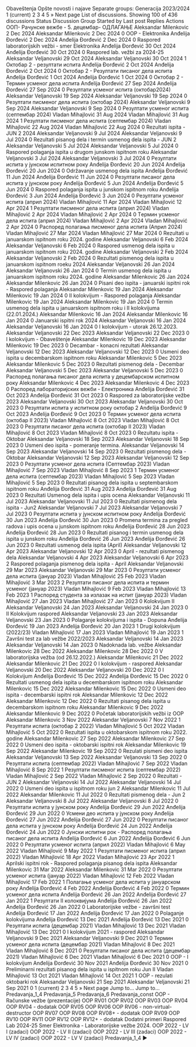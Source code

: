 Obaveštenja
Opšte novosti i najave
Separate groups: Generacija 2023/2024
1
(current)
2
3
4
5
»
Next page
List of discussions. Showing 100 of 436 discussions
Status
Discussion Group Started by Last post Replies
Actions
ООП- Рачунске вежбе - 5. децембар- ОДЛАГАЊЕ
Aleksandar Milenkovic
2 Dec 2024
Aleksandar Milenkovic
2 Dec 2024
0
OOP - Elektronika
Anđelija Đorđević
2 Dec 2024
Anđelija Đorđević
2 Dec 2024
0
Raspored laboratorijskih vežbi - smer Elektronika
Anđelija Đorđević
30 Oct 2024
Anđelija Đorđević
30 Oct 2024
0
Raspored lab. vežbi za 2024-25
Aleksandar Veljanovski
29 Oct 2024
Aleksandar Veljanovski
30 Oct 2024
1
Октобар 2 - резултати испита
Anđelija Đorđević
2 Oct 2024
Anđelija Đorđević
2 Oct 2024
0
Октобар 2 - Резултати писаног дела испита
Anđelija Đorđević
1 Oct 2024
Anđelija Đorđević
1 Oct 2024
0
Октобар 2 - Термин усменог дела испита
Anđelija Đorđević
27 Sep 2024
Anđelija Đorđević
27 Sep 2024
0
Резултати усменог испита (октобар2024)
Aleksandar Veljanovski
19 Sep 2024
Aleksandar Veljanovski
19 Sep 2024
0
Резултати писменог дела испита (октобар 2024)
Aleksandar Veljanovski
9 Sep 2024
Aleksandar Veljanovski
9 Sep 2024
0
Резултати усменог испита (септембар 2024)
Vladan Mihajlović
31 Aug 2024
Vladan Mihajlović
31 Aug 2024
1
Резултати писменог дела испита (септембар 2024)
Vladan Mihajlović
22 Aug 2024
Vladan Mihajlović
22 Aug 2024
0
Rezultati ispita - JUN 2 2024
Aleksandar Veljanovski
9 Jul 2024
Aleksandar Veljanovski
9 Jul 2024
0
Rezultati pisanog dela i termin usmenog dela ispita - JUN 2
Aleksandar Veljanovski
5 Jul 2024
Aleksandar Veljanovski
5 Jul 2024
0
Raspored polaganja ispita u drugom junskom ispitnom roku
Aleksandar Veljanovski
3 Jul 2024
Aleksandar Veljanovski
3 Jul 2024
0
Резултати испита у јунском испитном року
Anđelija Đorđević
20 Jun 2024
Anđelija Đorđević
20 Jun 2024
0
Održavanje usmenog dela ispita
Anđelija Đorđević
11 Jun 2024
Anđelija Đorđević
11 Jun 2024
0
Резултати писаног дела испита у јунском року
Anđelija Đorđević
5 Jun 2024
Anđelija Đorđević
5 Jun 2024
0
Raspored polaganja ispita u junskom ispitnom roku
Anđelija Đorđević
3 Jun 2024
Anđelija Đorđević
3 Jun 2024
0
Резултати усменог испита (април 2024)
Vladan Mihajlović
11 Apr 2024
Vladan Mihajlović
12 Apr 2024
1
Резултати писменог дела испита (април 2024)
Vladan Mihajlović
2 Apr 2024
Vladan Mihajlović
2 Apr 2024
0
Tермин усменог дела испита (април 2024)
Vladan Mihajlović
2 Apr 2024
Vladan Mihajlović
2 Apr 2024
0
Распоред полагања писменог дела испита (Април 2024)
Vladan Mihajlović
27 Mar 2024
Vladan Mihajlović
27 Mar 2024
0
Rezultati u januarskom ispitnom roku 2024. godine
Aleksandar Veljanovski
6 Feb 2024
Aleksandar Veljanovski
6 Feb 2024
0
Raspored usmenog dela ispita u januarskom ispitnom roku 2024. godine
Aleksandar Veljanovski
2 Feb 2024
Aleksandar Veljanovski
2 Feb 2024
0
Rezultati pismenog dela ispita u januarskom ispitnom roeku 2024
Aleksandar Veljanovski
26 Jan 2024
Aleksandar Veljanovski
26 Jan 2024
0
Termin usmenog dela ispita u januarskom ispitnom roku 2024. godine
Aleksandar Milenkovic
26 Jan 2024
Aleksandar Milenkovic
26 Jan 2024
0
Pisani deo ispita - januarski ispitni rok - Raspored polaganja
Aleksandar Milenkovic
19 Jan 2024
Aleksandar Milenkovic
19 Jan 2024
0
II kolokvijum - Raspored polaganja
Aleksandar Milenkovic
19 Jan 2024
Aleksandar Milenkovic
19 Jan 2024
0
Termin usmenog dela ispita u januarskom ispitnom roku i II kolokvijuma (22.01.2024.)
Aleksandar Milenkovic
16 Jan 2024
Aleksandar Milenkovic
16 Jan 2024
0
Januarski ispitni rok 2024
Aleksandar Veljanovski
16 Jan 2024
Aleksandar Veljanovski
16 Jan 2024
0
I kolokvijum - utorak 26.12.2023.
Aleksandar Veljanovski
22 Dec 2023
Aleksandar Veljanovski
22 Dec 2023
0
I kolokvijum - Obaveštenje
Aleksandar Milenkovic
19 Dec 2023
Aleksandar Milenkovic
19 Dec 2023
0
Decambar - konacni rezultati
Aleksandar Veljanovski
12 Dec 2023
Aleksandar Veljanovski
12 Dec 2023
0
Usmeni deo ispita u decembarskom ispitnom roku
Aleksandar Milenkovic
5 Dec 2023
Aleksandar Milenkovic
5 Dec 2023
0
Rezultati pismenog dela - Decembar
Aleksandar Veljanovski
5 Dec 2023
Aleksandar Veljanovski
5 Dec 2023
0
Распоред полагања писаног дела испита у децембарском испитном року
Aleksandar Milenkovic
4 Dec 2023
Aleksandar Milenkovic
4 Dec 2023
0
Распоред лабораторијских вежби - Електроника
Anđelija Đorđević
31 Oct 2023
Anđelija Đorđević
31 Oct 2023
0
Raspored za laboratorijske vežbe 2023
Aleksandar Veljanovski
30 Oct 2023
Aleksandar Veljanovski
30 Oct 2023
0
Резултати испита у испитном року октобар 2
Anđelija Đorđević
9 Oct 2023
Anđelija Đorđević
9 Oct 2023
0
Термин усменог дела испита (октобар II 2023)
Vladan Mihajlović
8 Oct 2023
Vladan Mihajlović
8 Oct 2023
0
Резултати писаног дела испита (октобар II 2023)
Vladan Mihajlović
8 Oct 2023
Vladan Mihajlović
8 Oct 2023
0
Rezultatu ispita - Oktobar
Aleksandar Veljanovski
18 Sep 2023
Aleksandar Veljanovski
18 Sep 2023
0
Usmeni deo ispita - pomeranje termina.
Aleksandar Veljanovski
14 Sep 2023
Aleksandar Veljanovski
14 Sep 2023
0
Rezultati pismenog dela - Oktobar
Aleksandar Veljanovski
12 Sep 2023
Aleksandar Veljanovski
12 Sep 2023
0
Резултати усменог дела испита (Септембар 2023)
Vladan Mihajlović
7 Sep 2023
Vladan Mihajlović
8 Sep 2023
1
Термин усменог дела испита (септембар 2023)
Vladan Mihajlović
5 Sep 2023
Vladan Mihajlović
5 Sep 2023
0
Rezultati pisanog dela ispita u septembarskom ispitnom roku
Anđelija Đorđević
31 Aug 2023
Anđelija Đorđević
31 Aug 2023
0
Rezultati Usmenog dela ispita i upis ocena
Aleksandar Veljanovski
11 Jul 2023
Aleksandar Veljanovski
11 Jul 2023
0
Rezultati pismenog dela ispita - Jun2
Aleksandar Veljanovski
7 Jul 2023
Aleksandar Veljanovski
7 Jul 2023
0
Резултати испита у јунском испитном року
Anđelija Đorđević
30 Jun 2023
Anđelija Đorđević
30 Jun 2023
0
Promena termina za pregled radova i upis ocena u junskom ispitnom roku
Anđelija Đorđević
28 Jun 2023
Anđelija Đorđević
28 Jun 2023
0
Rezultati pisanog i termin usmenog dela ispita u junskom roku
Anđelija Đorđević
26 Jun 2023
Anđelija Đorđević
26 Jun 2023
0
Rezultati usmenog dela ispita (April)
Aleksandar Veljanovski
12 Apr 2023
Aleksandar Veljanovski
12 Apr 2023
0
April - rezultati pismenog dela
Aleksandar Veljanovski
4 Apr 2023
Aleksandar Veljanovski
6 Apr 2023
2
Raspored polaganja pismenog dela ispita - April
Aleksandar Veljanovski
29 Mar 2023
Aleksandar Veljanovski
29 Mar 2023
0
Резултати усменог дела испита (јануар 2023)
Vladan Mihajlović
25 Feb 2023
Vladan Mihajlović
3 Mar 2023
2
Резултати писаног дела испита и термин усменог (јануар 2023)
Vladan Mihajlović
9 Feb 2023
Vladan Mihajlović
13 Feb 2023
1
Распоред студента за излазак на испит (јануар 2023)
Vladan Mihajlović
27 Jan 2023
Vladan Mihajlović
27 Jan 2023
0
Kolokvijum II
Aleksandar Veljanovski
24 Jan 2023
Aleksandar Veljanovski
24 Jan 2023
0
II Kolokvijum raspored
Aleksandar Veljanovski
23 Jan 2023
Aleksandar Veljanovski
23 Jan 2023
0
Polaganje kolokvijuma i ispita - Dopuna
Anđelija Đorđević
19 Jan 2023
Anđelija Đorđević
20 Jan 2023
1
Drugi kolokvijum (2022/23)
Vladan Mihajlović
17 Jan 2023
Vladan Mihajlović
19 Jan 2023
1
Završni test za lab vežbe 2022/2023
Aleksandar Veljanovski
14 Jan 2023
Aleksandar Veljanovski
14 Jan 2023
0
Nadoknada lab. vežbe
Aleksandar Milenkovic
28 Dec 2022
Aleksandar Milenkovic
28 Dec 2022
0
V laboratorijska vežba (od 26.12.2022.)
Aleksandar Milenkovic
21 Dec 2022
Aleksandar Milenkovic
21 Dec 2022
0
I kolokvijum - raspored
Aleksandar Veljanovski
20 Dec 2022
Aleksandar Veljanovski
20 Dec 2022
0
I Kolokvijum
Anđelija Đorđević
15 Dec 2022
Anđelija Đorđević
15 Dec 2022
0
Rezultati usmenog dela ispita u decembarskom ispitnom roku
Aleksandar Milenkovic
15 Dec 2022
Aleksandar Milenkovic
15 Dec 2022
0
Usmeni deo ispita - decembarski ispitni rok
Aleksandar Milenkovic
12 Dec 2022
Aleksandar Milenkovic
12 Dec 2022
0
Rezultati pisanog dela ispita u decembarskom ispitnom roku
Aleksandar Milenkovic
9 Dec 2022
Aleksandar Milenkovic
9 Dec 2022
0
Početak laboratorijskih vežbi iz OOP
Aleksandar Milenkovic
3 Nov 2022
Aleksandar Veljanovski
7 Nov 2022
1
Резултати испита (октобар 2 2022)
Vladan Mihajlović
5 Oct 2022
Vladan Mihajlović
5 Oct 2022
0
Rezultati ispita u oktobarskom ispitnom roku 2022. godine
Aleksandar Milenkovic
27 Sep 2022
Aleksandar Milenkovic
27 Sep 2022
0
Usmeni deo ispita - oktobarski ispitni rok
Aleksandar Milenkovic
19 Sep 2022
Aleksandar Milenkovic
19 Sep 2022
0
Rezulati pismeni deo ispita
Aleksandar Veljanovski
13 Sep 2022
Aleksandar Veljanovski
13 Sep 2022
0
Резултати испита (септембар 2022)
Vladan Mihajlović
7 Sep 2022
Vladan Mihajlović
8 Sep 2022
1
Резултати писменог испита (септембар 2022)
Vladan Mihajlović
2 Sep 2022
Vladan Mihajlović
2 Sep 2022
0
Rezultati - JUN 2
Aleksandar Veljanovski
14 Jul 2022
Aleksandar Veljanovski
14 Jul 2022
0
Usmeni deo ispita u ispitnom roku jun 2
Aleksandar Milenkovic
11 Jul 2022
Aleksandar Milenkovic
11 Jul 2022
0
Rezultati pismenog dela - Jun 2
Aleksandar Veljanovski
8 Jul 2022
Aleksandar Veljanovski
8 Jul 2022
0
Резултати испита у јунском року
Anđelija Đorđević
29 Jun 2022
Anđelija Đorđević
29 Jun 2022
0
Усмени део испита у јунском року
Anđelija Đorđević
27 Jun 2022
Anđelija Đorđević
27 Jun 2022
0
Резултати писаног дела испита у јунском року
Anđelija Đorđević
24 Jun 2022
Anđelija Đorđević
24 Jun 2022
0
Јунски испитни рок - Распоред полагања писаног дела испита
Anđelija Đorđević
6 Jun 2022
Anđelija Đorđević
6 Jun 2022
0
Резултати усменог испита (април 2022)
Vladan Mihajlović
6 May 2022
Vladan Mihajlović
9 May 2022
1
Резултати писменог испита (април 2022)
Vladan Mihajlović
18 Apr 2022
Vladan Mihajlović
23 Apr 2022
1
Aprilski ispitni rok - Raspored polaganja pisanog dela ispita
Aleksandar Milenkovic
31 Mar 2022
Aleksandar Milenkovic
31 Mar 2022
0
Резултати усменог испита (јануар 2022)
Vladan Mihajlović
12 Feb 2022
Vladan Mihajlović
17 Feb 2022
1
Полагање усменог дела испита у јануарском року
Anđelija Đorđević
4 Feb 2022
Anđelija Đorđević
4 Feb 2022
0
Термин усменог дела испита
Anđelija Đorđević
26 Jan 2022
Anđelija Đorđević
27 Jan 2022
1
Резултати II колоквијума
Anđelija Đorđević
26 Jan 2022
Anđelija Đorđević
26 Jan 2022
0
Laboratorijske vežbe - završni test
Anđelija Đorđević
17 Jan 2022
Anđelija Đorđević
17 Jan 2022
0
Polaganje kolokvijuma
Anđelija Đorđević
13 Dec 2021
Anđelija Đorđević
13 Dec 2021
0
Резултати испита (децембар 2021)
Vladan Mihajlović
13 Dec 2021
Vladan Mihajlović
13 Dec 2021
0
I kolokvijum 2021 - raspored
Aleksandar Veljanovski
9 Dec 2021
Aleksandar Veljanovski
9 Dec 2021
0
Термин усменог дела испита (децембар 2021)
Vladan Mihajlović
8 Dec 2021
Vladan Mihajlović
8 Dec 2021
0
Резултати писaног дела испита (децембар 2021)
Vladan Mihajlović
6 Dec 2021
Vladan Mihajlović
6 Dec 2021
0
OOP - I kolokvijum
Anđelija Đorđević
30 Nov 2021
Anđelija Đorđević
30 Nov 2021
0
Preliminarni rezultati pisanog dela ispita u ispitnom roku Jun II
Vladan Mihajlović
13 Oct 2021
Vladan Mihajlović
14 Oct 2021
1
OOP - rezulati oktobarki rok
Aleksandar Veljanovski
21 Sep 2021
Aleksandar Veljanovski
21 Sep 2021
0
1
(current)
2
3
4
5
»
Next page
Jump to...
                    Jump to...
                    Predavanja_1_4
                    Predavanja_5
                    Predavanja_6
                    Predavanja_const
                    OOP - Računske vežbe (prezentacije)
                    OOP RV01
                    OOP RV02
                    OOP RV03
                    OOP RV04
                    OOP RV04 - dodatak
                    OOP RV05
                    OOP RV06
                    OOP RV06 - non-virtual-destructor
                    OOP RV07
                    OOP RV08
                    OOP RV08+ - dodatak
                    OOP RV09
                    OOP RV10
                    OOP RV11
                    OOP RV12
                    OOP RV12+ - dodatak
                    Dodatni primeri
                    Raspored Lab 2024-25
                    Smer Elektronika - Laboratorijske vežbe 2024.
                    OOP 2022 - LV I (zadaci)
                    OOP 2022 - LV II (zadaci)
                    OOP 2022 - LV III (zadaci)
                    OOP 2022 - LV IV (zadaci)
                    OOP 2022 - LV V (zadaci)
         Predavanja_1_4 ►